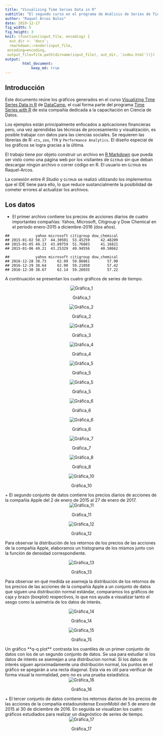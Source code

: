 ```yaml
---
title: "Visualizing Time Series Data in R"
subtitle: "El segundo curso en el programa de Análisis de Series de Tiempo de DataCamp"
author: "Raquel Arcos Bulos"
date: 2019-12-17
fig_width: 5
fig_height: 3
knit: (function(input_file, encoding) {
  out_dir <- 'docs';
  rmarkdown::render(input_file,
 encoding=encoding,
 output_file=file.path(dirname(input_file), out_dir, 'index.html'))})
output: 
        html_document:
            keep_md: true
---
```




## Introducción

Este documento reúne los gráficos generados en el curso [Visualizing Time Series Data in R](https://www.datacamp.com/courses/visualizing-time-series-data-in-r) de [DataCamp](https://www.datacamp.com/), el cual forma parte del programa [Time Series with R](https://www.datacamp.com/tracks/time-series-with-r) de esta compañía dedicada a la capacitación en Ciencia de Datos. 

Los ejemplos están principalmente enfocados a aplicaciones financieras pero, una vez aprendidas las técnicas de procesamiento y visualización, es posible trabajar con datos para las ciencias sociales. Se requieren las librerías de R: `xts`, `zoo`, `TTR` y `Performance Analytics`. El diseño especial de los gráficos se logra gracias a la última.

El trabajo tiene por objeto construir un archivo en [R Markdown](https://rmarkdown.rstudio.com/index.html) que pueda ser visto como una página web por los visitantes de `GitHub` sin que deban descargar ningún archivo o correr código en R. El usuario en `GitHub` es Raquel-Arcos.

La conexión entre _R Studio_ y `GitHub` se realizó utilizando los implementos que el IDE tiene para ello, lo que reduce sustancialmente la posibilidad de cometer errores al actualizar los archivos.



## Los datos
+ El primer archivo contiene los precios de acciones diarios de cuatro importantes compañías: Yahoo, Microsoft, Citigroup y Dow Chemical en el periodo enero-2015 a diciembre-2016 (dos años). 


```
##            yahoo microsoft citigroup dow_chemical
## 2015-01-02 50.17  44.30501  53.45259     42.48209
## 2015-01-05 49.13  43.89759  51.76803     41.16821
## 2015-01-06 49.21  43.25329  49.94556     40.50662
```

```
##            yahoo microsoft citigroup dow_chemical
## 2016-12-28 38.73     62.99  59.86861        57.90
## 2016-12-29 38.64     62.90  59.21050        57.42
## 2016-12-30 38.67     62.14  59.26035        57.22
```

A continuación se presentan los cuatro gráficos de series de tiempo. 
<div class="figure" style="text-align: center">
<img src="D:/Documentos/Raquel/Estudios/Estadistica/R/datacamp/series_de_tiempo/seriesdetiempo/docs/index_files/figure-html/ch4-1.png" alt="Gráfica_1"  />
<p class="caption">Gráfica_1</p>
</div>

<div class="figure" style="text-align: center">
<img src="D:/Documentos/Raquel/Estudios/Estadistica/R/datacamp/series_de_tiempo/seriesdetiempo/docs/index_files/figure-html/ch5-1.png" alt="Gráfica_2"  />
<p class="caption">Gráfica_2</p>
</div>

<div class="figure" style="text-align: center">
<img src="D:/Documentos/Raquel/Estudios/Estadistica/R/datacamp/series_de_tiempo/seriesdetiempo/docs/index_files/figure-html/ch6-1.png" alt="Gráfica_3"  />
<p class="caption">Gráfica_3</p>
</div>

<div class="figure" style="text-align: center">
<img src="D:/Documentos/Raquel/Estudios/Estadistica/R/datacamp/series_de_tiempo/seriesdetiempo/docs/index_files/figure-html/ch7-1.png" alt="Gráfica_4"  />
<p class="caption">Gráfica_4</p>
</div>


<div class="figure" style="text-align: center">
<img src="D:/Documentos/Raquel/Estudios/Estadistica/R/datacamp/series_de_tiempo/seriesdetiempo/docs/index_files/figure-html/ch8-1.png" alt="Gráfica_5"  />
<p class="caption">Gráfica_5</p>
</div><div class="figure" style="text-align: center">
<img src="D:/Documentos/Raquel/Estudios/Estadistica/R/datacamp/series_de_tiempo/seriesdetiempo/docs/index_files/figure-html/ch8-2.png" alt="Gráfica_5"  />
<p class="caption">Gráfica_5</p>
</div>


<div class="figure" style="text-align: center">
<img src="D:/Documentos/Raquel/Estudios/Estadistica/R/datacamp/series_de_tiempo/seriesdetiempo/docs/index_files/figure-html/ch9-1.png" alt="Gráfica_6"  />
<p class="caption">Gráfica_6</p>
</div><div class="figure" style="text-align: center">
<img src="D:/Documentos/Raquel/Estudios/Estadistica/R/datacamp/series_de_tiempo/seriesdetiempo/docs/index_files/figure-html/ch9-2.png" alt="Gráfica_6"  />
<p class="caption">Gráfica_6</p>
</div>

<div class="figure" style="text-align: center">
<img src="D:/Documentos/Raquel/Estudios/Estadistica/R/datacamp/series_de_tiempo/seriesdetiempo/docs/index_files/figure-html/ch10-1.png" alt="Gráfica_7"  />
<p class="caption">Gráfica_7</p>
</div>

<div class="figure" style="text-align: center">
<img src="D:/Documentos/Raquel/Estudios/Estadistica/R/datacamp/series_de_tiempo/seriesdetiempo/docs/index_files/figure-html/ch11-1.png" alt="Gráfica_8"  />
<p class="caption">Gráfica_8</p>
</div>


<div class="figure" style="text-align: center">
<img src="D:/Documentos/Raquel/Estudios/Estadistica/R/datacamp/series_de_tiempo/seriesdetiempo/docs/index_files/figure-html/ch12-1.png" alt="Gráfica_10"  />
<p class="caption">Gráfica_10</p>
</div>
+ El segundo conjunto de datos contiene los precios diarios de acciones de la compañía Apple del 2 de enero de 2015 al 27 de enero de 2017.


<div class="figure" style="text-align: center">
<img src="D:/Documentos/Raquel/Estudios/Estadistica/R/datacamp/series_de_tiempo/seriesdetiempo/docs/index_files/figure-html/ch14-1.png" alt="Gráfica_11"  />
<p class="caption">Gráfica_11</p>
</div>

<div class="figure" style="text-align: center">
<img src="D:/Documentos/Raquel/Estudios/Estadistica/R/datacamp/series_de_tiempo/seriesdetiempo/docs/index_files/figure-html/ch15-1.png" alt="Gráfica_12"  />
<p class="caption">Gráfica_12</p>
</div>

Para observar la distribución de los retornos de los precios de las acciones de la compañía Apple, elaboramos un histograma de los mismos junto con la función de densidad correspondiente.

<div class="figure" style="text-align: center">
<img src="D:/Documentos/Raquel/Estudios/Estadistica/R/datacamp/series_de_tiempo/seriesdetiempo/docs/index_files/figure-html/ch16-1.png" alt="Gráfica_13"  />
<p class="caption">Gráfica_13</p>
</div>


Para observar en qué medida se asemeja la distribución de los retornos de los precios de las acciones de la compañía Apple a un conjunto de datos que siguen una distribución normal estándar, comparamos los gráficos de caja y brazo (boxplot) respectivos, lo que nos ayuda a visualizar tanto el sesgo como la asimetría de los datos de interés.

<div class="figure" style="text-align: center">
<img src="D:/Documentos/Raquel/Estudios/Estadistica/R/datacamp/series_de_tiempo/seriesdetiempo/docs/index_files/figure-html/ch18-1.png" alt="Gráfica_14"  />
<p class="caption">Gráfica_14</p>
</div>

<div class="figure" style="text-align: center">
<img src="D:/Documentos/Raquel/Estudios/Estadistica/R/datacamp/series_de_tiempo/seriesdetiempo/docs/index_files/figure-html/ch19-1.png" alt="Gráfica_15"  />
<p class="caption">Gráfica_15</p>
</div>
Un gráfico **q-q plot** contrasta los cuantiles de un primer conjunto de datos con los de un segundo conjunto de datos. Se usa para estudiar si los datos de interés se asemejan a una distribucion normal. Si los datos de interés siguen aproximadamente una distribución normal, los puntos en el gráfico se apegarán a una recta diagonal. Esta vía es útil para verificar de forma visual la normalidad, pero no es una prueba estadística.

<div class="figure" style="text-align: center">
<img src="D:/Documentos/Raquel/Estudios/Estadistica/R/datacamp/series_de_tiempo/seriesdetiempo/docs/index_files/figure-html/ch20-1.png" alt="Gráfica_16"  />
<p class="caption">Gráfica_16</p>
</div>
+ El tercer conjunto de datos contiene los retornos diarios de los precios de las acciones de la compañía estadounidense ExxonMobil del 5 de enero de 2015 al 30 de diciembre de 2016. En seguida se visualizan los cuatro gráficos estudiados para realizar un diagnóstico de series de tiempo. 

<div class="figure" style="text-align: center">
<img src="D:/Documentos/Raquel/Estudios/Estadistica/R/datacamp/series_de_tiempo/seriesdetiempo/docs/index_files/figure-html/ch21-1.png" alt="Gráfica_17"  />
<p class="caption">Gráfica_17</p>
</div>







